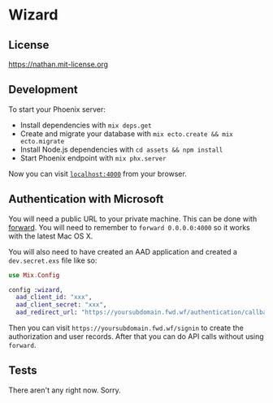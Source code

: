 # Wizard

## License

<https://nathan.mit-license.org>

## Development

To start your Phoenix server:

  * Install dependencies with `mix deps.get`
  * Create and migrate your database with `mix ecto.create && mix ecto.migrate`
  * Install Node.js dependencies with `cd assets && npm install`
  * Start Phoenix endpoint with `mix phx.server`

Now you can visit [`localhost:4000`](http://localhost:4000) from your browser.

## Authentication with Microsoft

You will need a public URL to your private machine. This can be done with
[forward](https://forwardhq.com). You will need to remember to
`forward 0.0.0.0:4000` so it works with the latest Mac OS X.

You will also need to have created an AAD application and created a
`dev.secret.exs` file like so:

```ex
use Mix.Config

config :wizard,
  aad_client_id: "xxx",
  aad_client_secret: "xxx",
  aad_redirect_url: "https://yoursubdomain.fwd.wf/authentication/callback"
```

Then you can visit `https://yoursubdomain.fwd.wf/signin` to create the
authorization and user records. After that you can do API calls without using
`forward`.

## Tests

There aren't any right now. Sorry.
